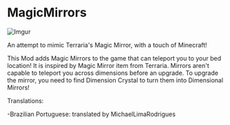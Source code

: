 # MagicMirrors
 
 ![Imgur](https://imgur.com/E5SSSBl.png)
 
 An attempt to mimic Terraria's Magic Mirror, with a touch of Minecraft!

  This Mod adds Magic Mirrors to the game that can teleport you to your bed location! It is inspired by Magic Mirror item from   Terraria.
  Mirrors aren't capable to teleport you across dimensions before an upgrade. To upgrade the mirror, you need to find Dimension   Crystal to turn them into Dimensional Mirrors!

Translations:

  -Brazilian Portuguese: translated by MichaelLimaRodrigues
